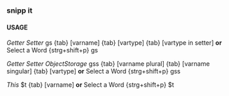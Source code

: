 ### snipp it

#### USAGE

*Getter Setter*
gs {tab} [varname] {tab} [vartype] {tab} [vartype in setter]
**or**
Select a Word {strg+shift+p} gs

*Getter Setter ObjectStorage*
gss {tab} [varname plural] {tab} [varname singular] {tab} [vartype]
**or**
Select a Word {strg+shift+p} gss

*This*
$t {tab} [varname]
**or**
Select a Word {strg+shift+p} $t